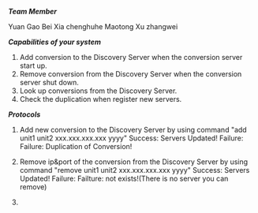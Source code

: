 ***Team Member***

Yuan Gao
Bei Xia
chenghuhe
Maotong Xu
zhangwei

***Capabilities of your system***

1. Add conversion to the Discovery Server when the conversion server start up.
2. Remove conversion from the Discovery Server when the conversion server shut down.
3. Look up conversions from the Discovery Server.
4. Check the duplication when register new servers.

***Protocols***

1. Add new conversion to the Discovery Server by using command "add unit1 unit2 xxx.xxx.xxx.xxx yyyy"
Success: Servers Updated!
Failure: Failure: Duplication of Conversion!


2. Remove ip&port of the conversion from the Discovery Server by using command "remove unit1 unit2 xxx.xxx.xxx.xxx yyyy"
Success: Servers Updated!
Failure: Failture: not exists!(There is no server you can remove)


3.
